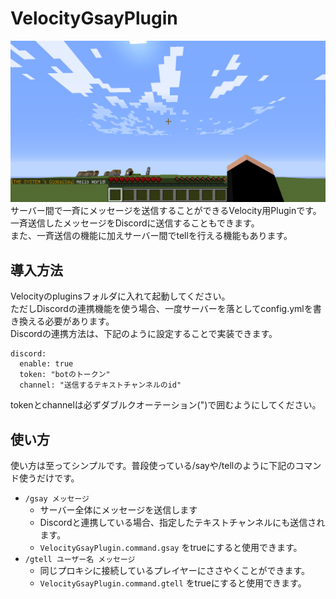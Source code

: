 # VelocityGsayPlugin
![IMAGE.png](IMAGE.png)
サーバー間で一斉にメッセージを送信することができるVelocity用Pluginです。</br>
一斉送信したメッセージをDiscordに送信することもできます。</br>
また、一斉送信の機能に加えサーバー間でtellを行える機能もあります。</br>

## 導入方法
Velocityのpluginsフォルダに入れて起動してください。</br>
ただしDiscordの連携機能を使う場合、一度サーバーを落としてconfig.ymlを書き換える必要があります。</br>
Discordの連携方法は、下記のように設定することで実装できます。</br>
```
discord:
  enable: true
  token: "botのトークン"
  channel: "送信するテキストチャンネルのid"
```
tokenとchannelは必ずダブルクオーテーション(")で囲むようにしてください。</br>

## 使い方
使い方は至ってシンプルです。普段使っている/sayや/tellのように下記のコマンド使うだけです。</br>
* ```/gsay メッセージ```
  * サーバー全体にメッセージを送信します
  * Discordと連携している場合、指定したテキストチャンネルにも送信されます。
  * ```VelocityGsayPlugin.command.gsay``` をtrueにすると使用できます。
* ```/gtell ユーザー名 メッセージ```
  * 同じプロキシに接続しているプレイヤーにささやくことができます。
  * ```VelocityGsayPlugin.command.gtell``` をtrueにすると使用できます。
